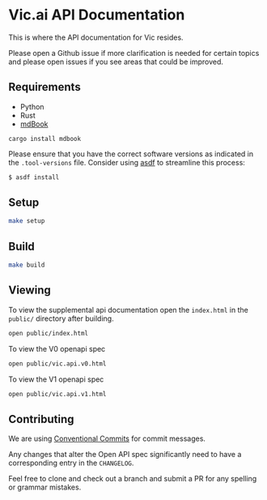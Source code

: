 # Vic.ai API Documentation

This is where the API documentation for Vic resides.

Please open a Github issue if more clarification is needed for certain topics
and please open issues if you see areas that could be improved.

## Requirements

* Python
* Rust
* [mdBook](https://github.com/rust-lang/mdBook)

```
cargo install mdbook
```

Please ensure that you have the correct software versions as indicated in the `.tool-versions` file.
Consider using [asdf](https://asdf-vm.com/) to streamline this process:

```sh 
$ asdf install
```

## Setup

```sh
make setup
```

## Build

```sh
make build
```

## Viewing

To view the supplemental api documentation open the `index.html` in the
`public/` directory after building.

```sh
open public/index.html
```

To view the V0 openapi spec

```sh
open public/vic.api.v0.html
```

To view the V1 openapi spec

```sh
open public/vic.api.v1.html
```

## Contributing

We are using [Conventional Commits](https://www.conventionalcommits.org/en/v1.0.0/)
for commit messages.

Any changes that alter the Open API spec significantly need to have a
corresponding entry in the `CHANGELOG`.

Feel free to clone and check out a branch and submit a PR for any spelling or
grammar mistakes.
